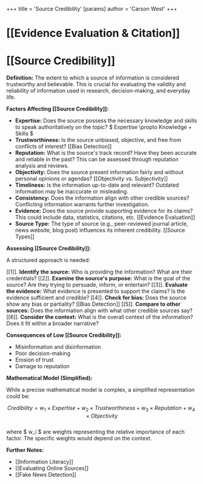 +++
 title = 'Source Credibility'
[params]
	author = 'Carson West'
+++
# [[Evidence Evaluation & Citation]]
# [[Source Credibility]]

**Definition:** The extent to which a source of information is considered trustworthy and believable.  This is crucial for evaluating the validity and reliability of information used in research, decision-making, and everyday life.

**Factors Affecting [[Source Credibility]]:**

* **Expertise:**  Does the source possess the necessary knowledge and skills to speak authoritatively on the topic?   $ Expertise \propto Knowledge + Skills $ 
* **Trustworthiness:** Is the source unbiased, objective, and free from conflicts of interest? [[Bias Detection]]
* **Reputation:** What is the source's track record?  Have they been accurate and reliable in the past?  This can be assessed through reputation analysis and reviews.
* **Objectivity:** Does the source present information fairly and without personal opinions or agendas? [[Objectivity vs. Subjectivity]]
* **Timeliness:** Is the information up-to-date and relevant?  Outdated information may be inaccurate or misleading.
* **Consistency:** Does the information align with other credible sources?  Conflicting information warrants further investigation.
* **Evidence:** Does the source provide supporting evidence for its claims?  This could include data, statistics, citations, etc. [[Evidence Evaluation]]
* **Source Type:**  The type of source (e.g., peer-reviewed journal article, news website, blog post) influences its inherent credibility. [[Source Types]]


**Assessing [[Source Credibility]]:**

A structured approach is needed:

[[1]]. **Identify the source:** Who is providing the information? What are their credentials?
[[2]]. **Examine the source's purpose:** What is the goal of the source?  Are they trying to persuade, inform, or entertain?
[[3]]. **Evaluate the evidence:**  What evidence is presented to support the claims? Is the evidence sufficient and credible?
[[4]]. **Check for bias:** Does the source show any bias or partiality? [[Bias Detection]]
[[5]]. **Compare to other sources:** Does the information align with what other credible sources say?
[[6]]. **Consider the context:**  What is the overall context of the information?  Does it fit within a broader narrative?

**Consequences of Low [[Source Credibility]]:**

* Misinformation and disinformation
* Poor decision-making
* Erosion of trust
* Damage to reputation


**Mathematical Model (Simplified):**

While a precise mathematical model is complex, a simplified representation could be:

 $$  Credibility = w_1 \times Expertise + w_2 \times Trustworthiness + w_3 \times Reputation + w_4 \times Objectivity  $$  
where  $ w_i $  are weights representing the relative importance of each factor.  The specific weights would depend on the context.

**Further Notes:**

* [[Information Literacy]]
* [[Evaluating Online Sources]]
* [[Fake News Detection]]


